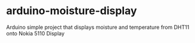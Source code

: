 # arduino-moisture-display
Arduino simple project that displays moisture and temperature from DHT11 onto Nokia 5110 Display
